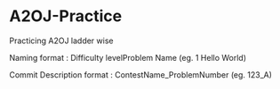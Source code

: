 # A2OJ-Practice
Practicing A2OJ ladder wise

Naming format :
	Difficulty level<space>Problem Name	(eg. 1 Hello World)

Commit Description format :
	ContestName_ProblemNumber	(eg. 123_A)